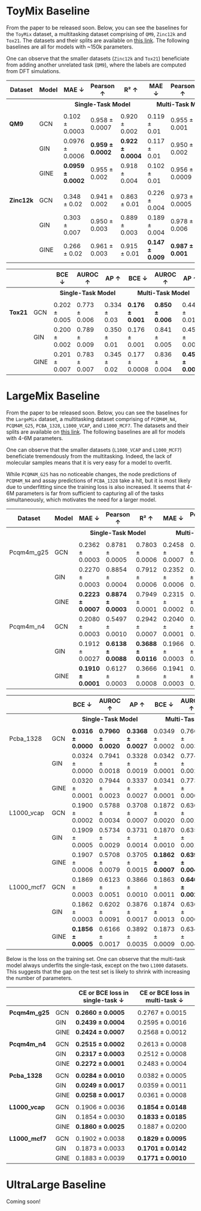 # ToyMix Baseline

From the paper to be released soon. Below, you can see the baselines for the `ToyMix` dataset, a multitasking dataset comprising of `QM9`, `Zinc12k` and `Tox21`. The datasets and their splits are available on [this link](https://zenodo.org/record/7998401). The following baselines are all for models with ~150k parameters.

One can observe that the smaller datasets (`Zinc12k` and `Tox21`) beneficiate from adding another unrelated task (`QM9`), where the labels are computed from DFT simulations.

| Dataset   | Model | MAE ↓     | Pearson ↑ | R² ↑     | MAE ↓   | Pearson ↑ | R² ↑   |
|-----------|-------|-----------|-----------|-----------|---------|-----------|---------|
|    | <th colspan="3" style="text-align: center;">Single-Task Model</th>  <th colspan="3" style="text-align: center;">Multi-Task Model</th>   |
| <hi> | <hi> | <hi> | <hi> | <hi> | <hi> | <hi> | <hi> |
| **QM9**   | GCN   | 0.102 ± 0.0003 | 0.958 ± 0.0007 | 0.920 ± 0.002 | 0.119 ± 0.01 | 0.955 ± 0.001 | 0.915 ± 0.001 |
|           | GIN   | 0.0976 ± 0.0006 | **0.959 ± 0.0002** | **0.922 ± 0.0004** | 0.117 ± 0.01 | 0.950 ± 0.002 | 0.908 ± 0.003 |
|           | GINE  | **0.0959 ± 0.0002** | 0.955 ± 0.002 | 0.918 ± 0.004 | 0.102 ± 0.01 | 0.956 ± 0.0009 | 0.918 ± 0.002 |
| <hi> | <hi> | <hi> | <hi> | <hi> | <hi> | <hi> | <hi> |
| **Zinc12k** | GCN   | 0.348 ± 0.02 | 0.941 ± 0.002 | 0.863 ± 0.01 | 0.226 ± 0.004 | 0.973 ± 0.0005 | 0.940 ± 0.003 |
|           | GIN   | 0.303 ± 0.007 | 0.950 ± 0.003 | 0.889 ± 0.003 | 0.189 ± 0.004 | 0.978 ± 0.006 | 0.953 ± 0.002 |
|           | GINE  | 0.266 ± 0.02 | 0.961 ± 0.003 | 0.915 ± 0.01 | **0.147 ± 0.009** | **0.987 ± 0.001** | **0.971 ± 0.003** |

|           |       | BCE ↓     | AUROC ↑ | AP ↑     | BCE ↓   | AUROC ↑ | AP ↑   |
|-----------|-------|-----------|-----------|-----------|---------|-----------|---------|
|    | <th colspan="3" style="text-align: center;">Single-Task Model</th>  <th colspan="3" style="text-align: center;">Multi-Task Model</th>   |
| <hi> | <hi> | <hi> | <hi> | <hi> | <hi> | <hi> | <hi> |
| **Tox21**   | GCN   | 0.202 ± 0.005 | 0.773 ± 0.006 | 0.334 ± 0.03 | **0.176 ± 0.001** | **0.850 ± 0.006** | 0.446 ± 0.01 |
|           | GIN   | 0.200 ± 0.002 | 0.789 ± 0.009 | 0.350 ± 0.01 | 0.176 ± 0.001 | 0.841 ± 0.005 | 0.454 ± 0.009 |
|           | GINE  | 0.201 ± 0.007 | 0.783 ± 0.007 | 0.345 ± 0.02 | 0.177 ± 0.0008 | 0.836 ± 0.004 | **0.455 ± 0.008** |

# LargeMix Baseline

From the paper to be released soon. Below, you can see the baselines for the `LargeMix` dataset, a multitasking dataset comprising of `PCQM4M_N4`, `PCQM4M_G25`, `PCBA_1328`, `L1000_VCAP`, and `L1000_MCF7`. The datasets and their splits are available on [this link](https://zenodo.org/record/7998401). The following baselines are all for models with 4-6M parameters.

One can observe that the smaller datasets (`L1000_VCAP` and `L1000_MCF7`) beneficiate tremendously from the multitasking. Indeed, the lack of molecular samples means that it is very easy for a model to overfit.

While `PCQM4M_G25` has no noticeable changes, the node predictions of `PCQM4M_N4` and assay predictions of `PCBA_1328` take a hit, but it is most likely due to underfitting since the training loss is also increased. It seems that 4-6M parameters is far from sufficient to capturing all of the tasks simultaneously, which motivates the need for a larger model.

| Dataset   | Model | MAE ↓     | Pearson ↑ | R² ↑     | MAE ↓   | Pearson ↑ | R² ↑   |
|-----------|-------|-----------|-----------|-----------|---------|-----------|---------|
|    | <th colspan="3" style="text-align: center;">Single-Task Model</th>  <th colspan="3" style="text-align: center;">Multi-Task Model</th>   |
| <hi> | <hi> | <hi> | <hi> | <hi> | <hi> | <hi> | <hi> |
| Pcqm4m_g25 | GCN | 0.2362 ± 0.0003 | 0.8781 ± 0.0005 | 0.7803 ± 0.0006 | 0.2458 ± 0.0007 | 0.8701 ± 0.0002 | **0.8189 ± 0.0726** |
|               | GIN | 0.2270 ± 0.0003 | 0.8854 ± 0.0004 | 0.7912 ± 0.0006 | 0.2352 ± 0.0006 | 0.8802 ± 0.0007 | 0.7827 ± 0.0005 |
|               | GINE| **0.2223 ± 0.0007** | **0.8874 ± 0.0003** | 0.7949 ± 0.0001 | 0.2315 ± 0.0002 | 0.8823 ± 0.0002 | 0.7864 ± 0.0008 |
| Pcqm4m_n4 | GCN | 0.2080 ± 0.0003 | 0.5497 ± 0.0010 | 0.2942 ± 0.0007 | 0.2040 ± 0.0001 | 0.4796 ± 0.0006 | 0.2185 ± 0.0002 |
|               | GIN | 0.1912 ± 0.0027 | **0.6138 ± 0.0088** | **0.3688 ± 0.0116** | 0.1966 ± 0.0003 | 0.5198 ± 0.0008 | 0.2602 ± 0.0012 |
|               | GINE| **0.1910 ± 0.0001** | 0.6127 ± 0.0003 | 0.3666 ± 0.0008 | 0.1941 ± 0.0003 | 0.5303 ± 0.0023 | 0.2701 ± 0.0034 |


|           |       | BCE ↓     | AUROC ↑ | AP ↑     | BCE ↓   | AUROC ↑ | AP ↑   |
|-----------|-------|-----------|-----------|-----------|---------|-----------|---------|
|    | <th colspan="3" style="text-align: center;">Single-Task Model</th>  <th colspan="3" style="text-align: center;">Multi-Task Model</th>   |
| <hi> | <hi> | <hi> | <hi> | <hi> | <hi> | <hi> | <hi> |
| Pcba\_1328    | GCN      | **0.0316 ± 0.0000** | **0.7960 ± 0.0020** | **0.3368 ± 0.0027** | 0.0349 ± 0.0002 | 0.7661 ± 0.0031 | 0.2527 ± 0.0041 |
|               | GIN      | 0.0324 ± 0.0000 | 0.7941 ± 0.0018 | 0.3328 ± 0.0019 | 0.0342 ± 0.0001 | 0.7747 ± 0.0025 | 0.2650 ± 0.0020 |
|               | GINE      | 0.0320 ± 0.0001 | 0.7944 ± 0.0023 | 0.3337 ± 0.0027 | 0.0341 ± 0.0001 | 0.7737 ± 0.0007 | 0.2611 ± 0.0043 |
| L1000\_vcap   | GCN      | 0.1900 ± 0.0002 | 0.5788 ± 0.0034 | 0.3708 ± 0.0007 | 0.1872 ± 0.0020 | 0.6362 ± 0.0012 | 0.4022 ± 0.0008 |
|               | GIN      | 0.1909 ± 0.0005 | 0.5734 ± 0.0029 | 0.3731 ± 0.0014 | 0.1870 ± 0.0010 | 0.6351 ± 0.0014 | 0.4062 ± 0.0001 |
|               | GINE      | 0.1907 ± 0.0006 | 0.5708 ± 0.0079 | 0.3705 ± 0.0015 | **0.1862 ± 0.0007** | **0.6398 ± 0.0043** | **0.4068 ± 0.0023** |
| L1000\_mcf7   | GCN      | 0.1869 ± 0.0003 | 0.6123 ± 0.0051 | 0.3866 ± 0.0010 | 0.1863 ± 0.0011 | **0.6401 ± 0.0021** | 0.4194 ± 0.0004 |
|               | GIN      | 0.1862 ± 0.0003 | 0.6202 ± 0.0091 | 0.3876 ± 0.0017 | 0.1874 ± 0.0013 | 0.6367 ± 0.0066 | **0.4198 ± 0.0036** |
|               | GINE      | **0.1856 ± 0.0005** | 0.6166 ± 0.0017 | 0.3892 ± 0.0035 | 0.1873 ± 0.0009 | 0.6347 ± 0.0048 | 0.4177 ± 0.0024 |


Below is the loss on the training set. One can observe that the multi-task model always underfits the single-task, except on the two `L1000` datasets. This suggests that the gap on the test set is likely to shrink with increasing the number of parameters.

|            |       | CE or BCE loss in single-task $\downarrow$ | CE or BCE loss in multi-task $\downarrow$ |
|------------|-------|-----------------------------------------|-----------------------------------------|
|            |       |                                       |                                       |
| **Pcqm4m\_g25**    | GCN   | **0.2660 ± 0.0005** | 0.2767 ± 0.0015 |
|             | GIN   | **0.2439 ± 0.0004** | 0.2595 ± 0.0016 |
|             | GINE  | **0.2424 ± 0.0007** | 0.2568 ± 0.0012 |
|            |       |                                       |                                       |
| **Pcqm4m\_n4**    | GCN   | **0.2515 ± 0.0002** | 0.2613 ± 0.0008 |
|             | GIN   | **0.2317 ± 0.0003** | 0.2512 ± 0.0008 |
|             | GINE  | **0.2272 ± 0.0001** | 0.2483 ± 0.0004 |
|            |       |                                       |                                       |
| **Pcba\_1328**    | GCN   | **0.0284 ± 0.0010** | 0.0382 ± 0.0005 |
|             | GIN   | **0.0249 ± 0.0017** | 0.0359 ± 0.0011 |
|             | GINE  | **0.0258 ± 0.0017** | 0.0361 ± 0.0008 |
|            |       |                                       |                                       |
| **L1000\_vcap**   | GCN   | 0.1906 ± 0.0036 | **0.1854 ± 0.0148** |
|             | GIN   | 0.1854 ± 0.0030 | **0.1833 ± 0.0185** |
|             | GINE  | **0.1860 ± 0.0025** | 0.1887 ± 0.0200 |
|            |       |                                       |                                       |
| **L1000\_mcf7**   | GCN   | 0.1902 ± 0.0038 | **0.1829 ± 0.0095** |
|             | GIN   | 0.1873 ± 0.0033 | **0.1701 ± 0.0142** |
|             | GINE  | 0.1883 ± 0.0039 | **0.1771 ± 0.0010** |

# UltraLarge Baseline
Coming soon!

